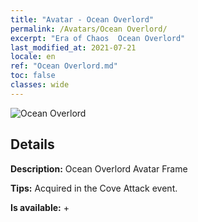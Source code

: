 ```yaml
---
title: "Avatar - Ocean Overlord"
permalink: /Avatars/Ocean Overlord/
excerpt: "Era of Chaos  Ocean Overlord"
last_modified_at: 2021-07-21
locale: en
ref: "Ocean Overlord.md"
toc: false
classes: wide
---
```

 ![Ocean Overlord](/images/a/avatarFrame_202.png)

## Details

 **Description:** Ocean Overlord Avatar Frame 

 **Tips:** Acquired in the Cove Attack event. 

 **Is available:**  + 

